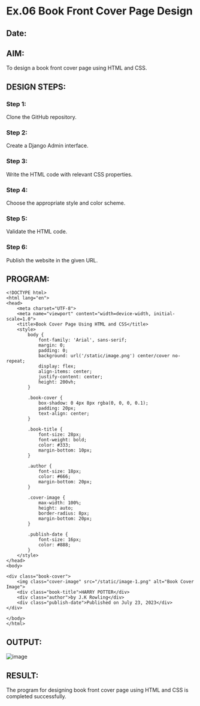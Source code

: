 # Ex.06 Book Front Cover Page Design
## Date:

## AIM:
To design a book front cover page using HTML and CSS.

## DESIGN STEPS:

### Step 1:
Clone the GitHub repository.

### Step 2:
Create a Django Admin interface.

### Step 3:
Write the HTML code with relevant CSS properties.

### Step 4:
Choose the appropriate style and color scheme.

### Step 5:
Validate the HTML code.

### Step 6:
Publish the website in the given URL.

## PROGRAM:
```
<!DOCTYPE html>
<html lang="en">
<head>
    <meta charset="UTF-8">
    <meta name="viewport" content="width=device-width, initial-scale=1.0">
    <title>Book Cover Page Using HTML and CSS</title>
    <style>
        body {
            font-family: 'Arial', sans-serif;
            margin: 0;
            padding: 0;
            background: url('/static/image.png') center/cover no-repeat;
            display: flex;
            align-items: center;
            justify-content: center;
            height: 200vh;
        }

        .book-cover {
            box-shadow: 0 4px 8px rgba(0, 0, 0, 0.1);
            padding: 20px;
            text-align: center;
        }

        .book-title {
            font-size: 28px;
            font-weight: bold;
            color: #333;
            margin-bottom: 10px;
        }

        .author {
            font-size: 18px;
            color: #666;
            margin-bottom: 20px;
        }

        .cover-image {
            max-width: 100%;
            height: auto;
            border-radius: 8px;
            margin-bottom: 20px;
        }

        .publish-date {
            font-size: 16px;
            color: #888;
        }
    </style>
</head>
<body>

<div class="book-cover">
    <img class="cover-image" src="/static/image-1.png" alt="Book Cover Image">
    <div class="book-title">HARRY POTTER</div>
    <div class="author">by J.K Rowling</div>
    <div class="publish-date">Published on July 23, 2023</div>
</div>

</body>
</html>
```

## OUTPUT:
![image](https://github.com/22003197/cover/assets/124332243/5ebc7d2b-26ad-4076-9626-39363c170623)

## RESULT:
The program for designing book front cover page using HTML and CSS is completed successfully.
